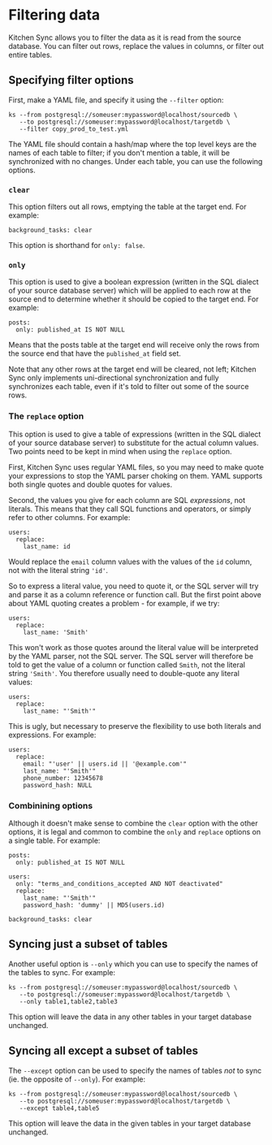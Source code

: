 # Filtering data

Kitchen Sync allows you to filter the data as it is read from the source database.  You can filter out rows, replace the values in columns, or filter out entire tables.

## Specifying filter options

First, make a YAML file, and specify it using the `--filter` option:

```
ks --from postgresql://someuser:mypassword@localhost/sourcedb \
   --to postgresql://someuser:mypassword@localhost/targetdb \
   --filter copy_prod_to_test.yml
```

The YAML file should contain a hash/map where the top level keys are the names of each table to filter; if you don't mention a table, it will be synchronized with no changes.  Under each table, you can use the following options.

### `clear`

This option filters out all rows, emptying the table at the target end.  For example:

```
background_tasks: clear
```

This option is shorthand for `only: false`.

### `only`

This option is used to give a boolean expression (written in the SQL dialect of your source database server) which will be applied to each row at the source end to determine whether it should be copied to the target end.  For example:

```
posts:
  only: published_at IS NOT NULL
```

Means that the posts table at the target end will receive only the rows from the source end that have the `published_at` field set.

Note that any other rows at the target end will be cleared, not left; Kitchen Sync only implements uni-directional synchronization and fully synchronizes each table, even if it's told to filter out some of the source rows.

### The `replace` option

This option is used to give a table of expressions (written in the SQL dialect of your source database server) to substitute for the actual column values.  Two points need to be kept in mind when using the `replace` option.

First, Kitchen Sync uses regular YAML files, so you may need to make quote your expressions to stop the YAML parser choking on them.  YAML supports both single quotes and double quotes for values.

Second, the values you give for each column are SQL _expressions_, not literals.  This means that they call SQL functions and operators, or simply refer to other columns.  For example:

```
users:
  replace:
    last_name: id
```

Would replace the `email` column values with the values of the `id` column, not with the literal string `'id'`.

So to express a literal value, you need to quote it, or the SQL server will try and parse it as a column reference or function call.  But the first point above about YAML quoting creates a problem - for example, if we try:

```
users:
  replace:
    last_name: 'Smith'
```

This won't work as those quotes around the literal value will be interpreted by the YAML parser, not the SQL server.  The SQL server will therefore be told to get the value of a column or function called `Smith`, not the literal string `'Smith'`.  You therefore usually need to double-quote any literal values:

```
users:
  replace:
    last_name: "'Smith'"
```

This is ugly, but necessary to preserve the flexibility to use both literals and expressions.  For example:

```
users:
  replace:
    email: "'user' || users.id || '@example.com'"
    last_name: "'Smith'"
    phone_number: 12345678
    password_hash: NULL
```

### Combinining options

Although it doesn't make sense to combine the `clear` option with the other options, it is legal and common to combine the `only` and `replace` options on a single table.  For example:

```
posts:
  only: published_at IS NOT NULL

users:
  only: "terms_and_conditions_accepted AND NOT deactivated"
  replace:
    last_name: "'Smith'"
    password_hash: 'dummy' || MD5(users.id)

background_tasks: clear
```

## Syncing just a subset of tables

Another useful option is `--only` which you can use to specify the names of the tables to sync.  For example:

```
ks --from postgresql://someuser:mypassword@localhost/sourcedb \
   --to postgresql://someuser:mypassword@localhost/targetdb \
   --only table1,table2,table3
```

This option will leave the data in any other tables in your target database unchanged.

## Syncing all except a subset of tables

The `--except` option can be used to specify the names of tables _not_ to sync (ie. the opposite of `--only`).  For example:

```
ks --from postgresql://someuser:mypassword@localhost/sourcedb \
   --to postgresql://someuser:mypassword@localhost/targetdb \
   --except table4,table5
```

This option will leave the data in the given tables in your target database unchanged.
